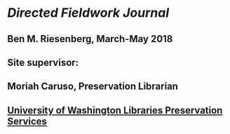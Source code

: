 # _Directed Fieldwork Journal_

## Ben M. Riesenberg, March-May 2018

## Site supervisor:

## Moriah Caruso, Preservation Librarian

## [University of Washington Libraries Preservation Services](http://www.lib.washington.edu/preservation)



